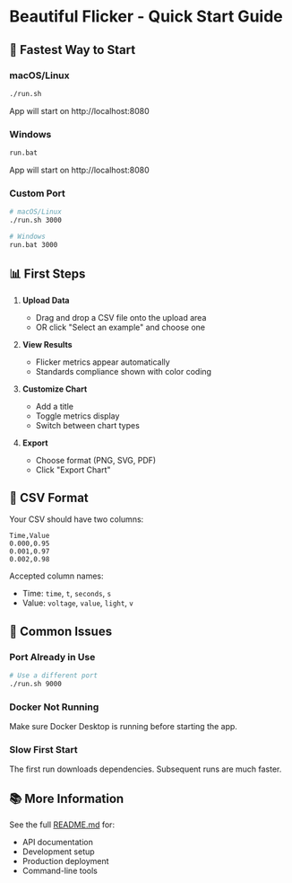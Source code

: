 # Beautiful Flicker - Quick Start Guide

## 🚀 Fastest Way to Start

### macOS/Linux
```bash
./run.sh
```
App will start on http://localhost:8080

### Windows
```cmd
run.bat
```
App will start on http://localhost:8080

### Custom Port
```bash
# macOS/Linux
./run.sh 3000

# Windows
run.bat 3000
```

## 📊 First Steps

1. **Upload Data**
   - Drag and drop a CSV file onto the upload area
   - OR click "Select an example" and choose one

2. **View Results**
   - Flicker metrics appear automatically
   - Standards compliance shown with color coding

3. **Customize Chart**
   - Add a title
   - Toggle metrics display
   - Switch between chart types

4. **Export**
   - Choose format (PNG, SVG, PDF)
   - Click "Export Chart"

## 📁 CSV Format

Your CSV should have two columns:
```csv
Time,Value
0.000,0.95
0.001,0.97
0.002,0.98
```

Accepted column names:
- Time: `time`, `t`, `seconds`, `s`
- Value: `voltage`, `value`, `light`, `v`

## 🔧 Common Issues

### Port Already in Use
```bash
# Use a different port
./run.sh 9000
```

### Docker Not Running
Make sure Docker Desktop is running before starting the app.

### Slow First Start
The first run downloads dependencies. Subsequent runs are much faster.

## 📚 More Information

See the full [README.md](README.md) for:
- API documentation
- Development setup
- Production deployment
- Command-line tools